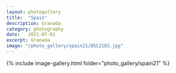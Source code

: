 ```yaml
---
layout: photogallery
title:  "Spain"
description: Granada
category: photography
date:   2021-07-01
excerpt: Granada
image: "/photo_gallery/spain21/DSC2103.jpg"
---
```

{% include image-gallery.html folder="photo_gallery/spain21" %}
